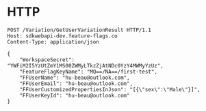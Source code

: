 
# HTTP

    POST /Variation/GetUserVariationResult HTTP/1.1
    Host: sdkwebapi-dev.feature-flags.co
    Content-Type: application/json

    {
        "WorkspaceSecret": "YWFiM2I5YzUtZmY1MS00ZWMyLTkzZjAtNDc0YzY4MWMyYzUz",
        "FeatureFlagKeyName": "MQ==/NA==/first-test",
        "FFUserName": "hu-beau@outlook.com",
        "FFUserEmail": "hu-beau@outlook.com",
        "FFUserCustomizedPropertiesInJson": "[{\"sex\":\"Male\"}]",
        "FFUserKeyId": "hu-beau@outlook.com"
    }
